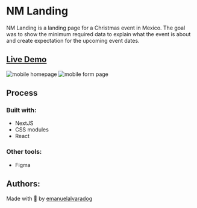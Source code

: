 # NM Landing
NM Landing is a landing page for a Christmas event in Mexico. The goal was to show the minimum required data to explain what the event is about and create expectation for the upcoming event dates.

## [Live Demo](https://www.navidadenlasmontanas.com/)
![mobile homepage](https://lh3.googleusercontent.com/INOFcdP0L9Sf-99zK7nwFtd6uNWE2-CEMfeO7PFvdtKwcyNt4ZK-ZMfYq43yp8oAtLDpBy-Z15X6BdmlD5t2d3_MM81EBVRUv2Ij2QK-NlWy065wuyihAYnF0ia7povY2FZNH8j7l3Fj42n6Vsp3lJT_6_Ee3PwmE5wYSQHdwu7q3VVoSa76RYEtQR0vdOvet23YvTIptbLNs3gH_dOBNvVGqRrANweOCr0Ql6nyJ_JF4gVJHlx7edBQ8TCbLByqk_CAUENGn_BeUYpnUOLV5jHUt20KKm6YtIvdhyXRRNvJsa-5qvi_Q2PofAYvNFBYFavwFX_LGhnGrYZcROzYea1r1PGfVgvkow2TdA7fM-g42l9S8mjV7QmPLp-Zo3-mg8wLNVXa82R-cIarv8OKcfQHkvpvBPp4MMv42g2ikKcSNLqqSKJ91dFOK6tKcrKCspbI01Ju4E2YEB0oe8DXlCLXXJ9Sq3BTG5hSMhMe4ybcU9hrqc85AnpsulOFOcY5AbbwUgbR5XP_yVAoe8F_4e9Pr0f0DM2jO3rYa3Gi4OWABUyBN5Wp_aFPKR1jesMc0bxAPIUREt0wgikLZzHjWOn1LS8-UXLZ21X8bx1QbpeAuBajgul67je5lnmJteCv0bV10rX6BLgXyw81ahNVwWWwjG-3mrzVLCTBaN1cBYY-VVhbnD-W0fUDGM2hmjbC7BbX9hh1gUzHyY3RZ_QmzwA0bb45N4j-7LoRmtHuCrJECgOnNM3f5WMAv1JFqwnEc6XwQhxKixRwlZjybKtMmaRjAl175nATUvAZM8ivAbnJS4r7ICUUSaI0zwRrMgsAEB-ZCJ15f5J9oTWfFPf50_NARl9vvCasJCzvDuH9FxY=w198-h699-no?authuser=0)
![mobile form page](https://lh3.googleusercontent.com/SvWALMvp_-sxm2Xxm91E_T3T1YyGZdYhCdSq0axxIzybfL_34WQcIpn3GDDEvoFBkhvA_k7QZ55tt3xiILn1jiFbafGXG3wFQnKV-Jm9T_RprqRepqxnMPppo8syteisVGsMEOUFZ6NHfyJcNn9YhR-BmYK_1N4_CyItN0V3CPyHIHRs9ea3PdixYIrF-j4UxxnEk_ew-VCMi4Ne8_oMoXtc2x-k58bXcoye0z7JF800YHssC0VTDBMWOjCHyFVbUeRhLGhk1YLJ6q7hHAgfuAS2LyZhqoDFMZ8PMRN2SqM2Duft22kfPQF9F0TKsw6vVnh0dVK4lUBfIcwrLu5cqT4cN6HIYLH4W9dpqGAnnQwdtVkHky9KvMsdOZ5HUXTBd5tLCPcpd-RfH4wQT625VCKjx5WYtgeSr5P55YKZ-IkUd85d2OX3M9lifbxkG93KxA_4hheMb557BrLSn1_RAO9vB7vB8_K_KLubHDoJqNp9nDeL882_aOMZ2_dGs-DMExUbAT6K8dzZz6AbTwf-UpXaZpEJ6LMMDx3ObD8uw_MuVDv3kO1ZzPeDgyuVXzKhAyrwODspst3-lywhKsh6WoBwjiJckTvUus4CHgB7H5YnIw0SJ57h3Hc-ZnfbH7Veh1Xke8TZU0nqdTGuqwZQE-NwVEKxClV7gBUZawRo_jt1HaYpHKYJhtRN6sJr6WBq8UQ60Zcjyf2TewuL-AHbUBCIyy1Ptso4tkfJXm4gjnZZHzVtaP0UM8T4ws8cPsKrIGUo8K9ArYfAhBuGDX0x4_GKvmE8D-pH-s49OtHunA1YxFvPP-QgY-ZPojaOGuya-rk1TK-JZlEeNOhnj6QpgYE3gh_h8QQ-OO_IIop2bTg=w740-h699-no?authuser=0)

## Process
### Built with:
- NextJS
- CSS modules
- React
### Other tools:
- Figma

## Authors:
Made with 💜 by [emanuelalvaradog](https://github.com/emanuelalvaradog)
